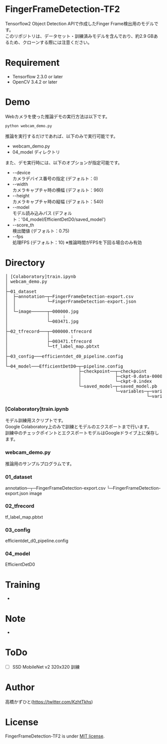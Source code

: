 # FingerFrameDetection-TF2
Tensorflow2 Object Detection APIで作成したFinger Frame検出用のモデルです。<br>
このリポジトリは、データセット・訓練済みモデルを含んでおり、約2.9 GBあるため、クローンする際には注意ください。

# Requirement 
* Tensorflow 2.3.0 or later
* OpenCV 3.4.2 or later

# Demo
Webカメラを使った推論デモの実行方法は以下です。
```bash
python webcam_demo.py
```
推論を実行するだけであれば、以下のみで実行可能です。
* webcam_demo.py
* 04_model ディレクトリ

また、デモ実行時には、以下のオプションが指定可能です。
* --device<br>カメラデバイス番号の指定 (デフォルト：0)
* --width<br>カメラキャプチャ時の横幅 (デフォルト：960)
* --height<br>カメラキャプチャ時の縦幅 (デフォルト：540)
* --model<br>モデル読み込みパス (デフォルト：'04_model/EfficientDetD0/saved_model')
* --score_th<br>検出閾値 (デフォルト：0.75)
* --fps<br>処理FPS (デフォルト：10) ※推論時間がFPSを下回る場合のみ有効

# Directory
<pre>
│ [Colaboratory]train.ipynb
│ webcam_demo.py
│  
├─01_dataset
│  ├─annotation─┬─FingerFrameDetection-export.csv
│  │            └─FingerFrameDetection-export.json 
│  │      
│  └─image──────┬─000000.jpg
│               │     :
│               └─003471.jpg
│          
├─02_tfrecord───┬─000000.tfrecord
│               │        :
│               ├─003471.tfrecord
│               └─tf_label_map.pbtxt
│      
├─03_config───efficientdet_d0_pipeline.config
│      
└─04_model───EfficientDetD0─┬─pipeline.config
                            ├─checkpoint──┬─checkpoint
                            │             ├─ckpt-0.data-00000-of-00001
                            │             └─ckpt-0.index
                            └─saved_model─┬─saved_model.pb
                                          └─variables─┬─variables.data-00000-of-00001
                                                      └─variables.index
</pre>
### [Colaboratory]train.ipynb
モデル訓練用スクリプトです。<br>
Google Colaboratory上のみで訓練とモデルのエクスポートまで行います。<br>
訓練中のチェックポイントとエクスポートモデルはGoogleドライブ上に保存します。

### webcam_demo.py
推論用のサンプルプログラムです。

### 01_dataset
annotation─┬─FingerFrameDetection-export.csv
           └─FingerFrameDetection-export.json 
image

### 02_tfrecord
tf_label_map.pbtxt

### 03_config
efficientdet_d0_pipeline.config
      
### 04_model
EfficientDetD0

# Training
-

# Note
-

# ToDo
- [ ] SSD MobileNet v2 320x320 訓練

# Author
高橋かずひと(https://twitter.com/KzhtTkhs)
 
# License 
FingerFrameDetection-TF2 is under [MIT license](https://en.wikipedia.org/wiki/MIT_License).
